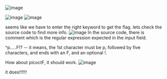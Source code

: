 ![image](https://github.com/user-attachments/assets/cef00361-5be4-48e2-a834-8fe7e2f2aaa4)

![image](https://github.com/user-attachments/assets/4c7413e5-6cbc-4e72-992c-b9bcdef4ef83)
![image](https://github.com/user-attachments/assets/541e8904-7dbb-4aed-9de4-7dc13f7341ea)

seems like we have to enter the right keyword to get the flag. lets check the source code to find more info.
![image](https://github.com/user-attachments/assets/ad386333-99fd-4ed2-8dc9-e06afa43c463)
In the source code, there is comment which is the regular expression expected in the input field.

^p.....F!? -- it means, the 1st character must be p, followed by five characters, and ends with an F, and an optional !.

How about picoctF, it should work.
![image](https://github.com/user-attachments/assets/b76ce33f-2e95-4cee-af39-bbdc7edb653f)

it does!!!!!!
